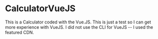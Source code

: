 # CalculatorVueJS
This is a Calculator coded with the Vue.JS. This is just a test so I can get more experience with VueJS. I did not use the CLI for VueJS -- I used the featured CDN.
